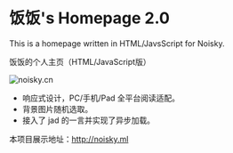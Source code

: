 
# 饭饭's Homepage 2.0


This is a homepage written in HTML/JavsScript for Noisky.

饭饭的个人主页（HTML/JavaScript版）

<img src="https://static.ffis.me/usr/uploads/2017/11/3758164065.png"  alt="noisky.cn" />

- 响应式设计，PC/手机/Pad 全平台阅读适配。
- 背景图片随机选取。
- 接入了 jad 的一言并实现了异步加载。

本项目展示地址：http://noisky.ml

